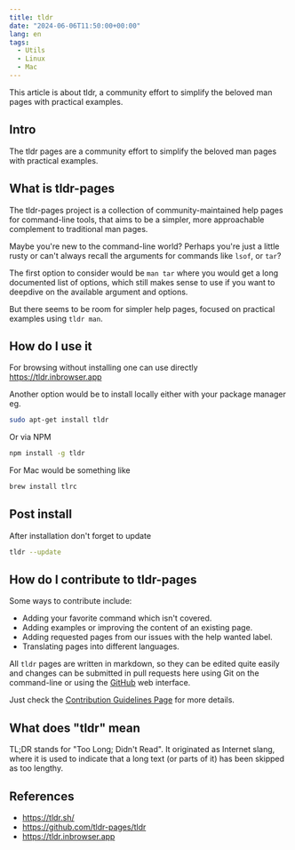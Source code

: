 ```yaml
---
title: tldr
date: "2024-06-06T11:50:00+00:00"
lang: en
tags:
  - Utils
  - Linux
  - Mac
---
```


This article is about tldr, a community effort to simplify the beloved man pages with practical examples.

## Intro ##

The tldr pages are a community effort to simplify the beloved man pages with practical examples.

## What is tldr-pages ##

The tldr-pages project is a collection of community-maintained help pages for command-line tools, that aims to be a simpler, more approachable complement to traditional man pages.

Maybe you're new to the command-line world? Perhaps you're just a little rusty or can't always recall the arguments for commands like `lsof`, or `tar`?

The first option to consider would be `man tar` where you would get a long documented list of options, which still makes sense to use if you want to deepdive on the available argument and options.

But there seems to be room for simpler help pages, focused on practical examples using `tldr man`.

## How do I use it ##

For browsing without installing one can use directly <https://tldr.inbrowser.app>

Another option would be to install locally either with your package manager eg.

```sh
sudo apt-get install tldr
```

Or via NPM

```sh
npm install -g tldr
```

For Mac would be something like

```sh
brew install tlrc
```

## Post install ##

After installation don't forget to update

```sh
tldr --update
```

## How do I contribute to tldr-pages ##

Some ways to contribute include:

* Adding your favorite command which isn't covered.
* Adding examples or improving the content of an existing page.
* Adding requested pages from our issues with the help wanted label.
* Translating pages into different languages.

All `tldr` pages are written in markdown, so they can be edited quite easily and changes can be submitted in pull requests here using Git on the command-line or using the [GitHub](https://github.com/tldr-pages/tldr) web interface.

Just check the [Contribution Guidelines Page](https://github.com/tldr-pages/tldr/blob/main/CONTRIBUTING.md) for more details.

## What does "tldr" mean ##

TL;DR stands for "Too Long; Didn't Read". It originated as Internet slang, where it is used to indicate that a long text (or parts of it) has been skipped as too lengthy.

## References ##

* <https://tldr.sh/>
* <https://github.com/tldr-pages/tldr>
* <https://tldr.inbrowser.app>
